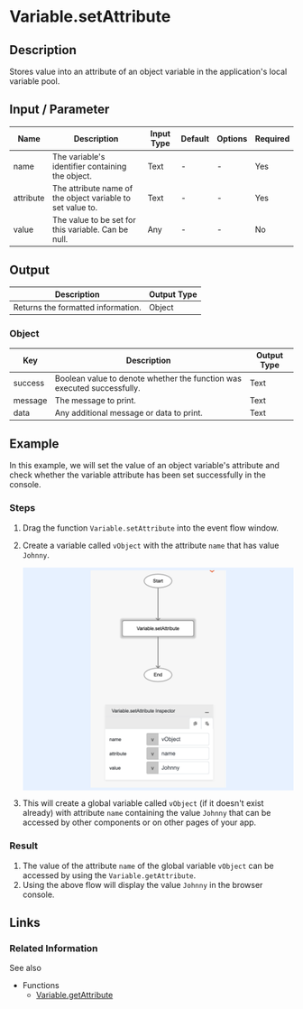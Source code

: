 # Variable.setAttribute

## Description

Stores value into an attribute of an object variable in the application's local variable pool.

## Input / Parameter

| Name | Description | Input Type | Default | Options | Required |
| ------ | ------ | ------ | ------ | ------ | ------ |
| name | The variable's identifier containing the object. | Text | - | - | Yes |
| attribute | The attribute name of the object variable to set value to. | Text | - | - | Yes |
| value | The value to be set for this variable. Can be null. | Any | - | - | No |

## Output

| Description | Output Type |
| ------ | ------ |
| Returns the formatted information. | Object |

### Object

| Key | Description | Output Type |
| ------ | ------ | ------ |
| success | Boolean value to denote whether the function was executed successfully. | Text |
| message | The message to print. | Text |
| data | Any additional message or data to print. | Text |

## Example

In this example, we will set the value of an object variable's attribute and check whether the variable attribute has been set successfully in the console.

### Steps

1. Drag the function `Variable.setAttribute` into the event flow window. 
2. Create a variable called `vObject` with the attribute `name` that has value `Johnny`.

    <div style="display:flex; align-items:center; justify-content:center; background-color: #E7F1FF;">
        <img src="./setAttribute-step-1.png"
        style="width: 50%; padding: 5px;"/>
    </div>

3. This will create a global variable called `vObject` (if it doesn't exist already) with attribute `name` containing the value `Johnny` that can be accessed by other components or on other pages of your app.

### Result

1. The value of the attribute `name` of the global variable `vObject` can be accessed by using the `Variable.getAttribute`. 
2. Using the above flow will display the value `Johnny` in the browser console.

## Links

### Related Information

See also 

- Functions
    - [Variable.getAttribute](/document/client/2-5-actions-and-visual-logic/action-reference/react-native/Variable/getAttribute/getAttribute.md)
